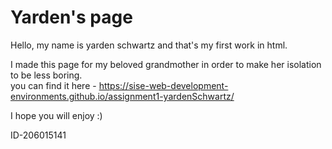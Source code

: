# Yarden's page

Hello, my name is yarden schwartz and that's my first work in html.	

I made this page for my beloved grandmother in order to make her isolation to be less boring.    
you can find it here - https://sise-web-development-environments.github.io/assignment1-yardenSchwartz/

I hope you will enjoy :)

ID-206015141
